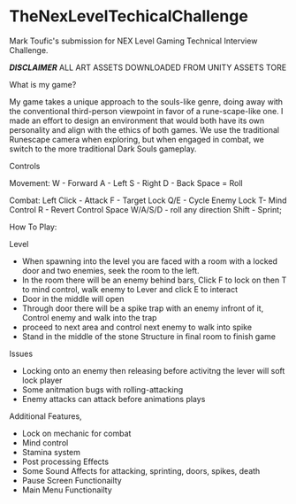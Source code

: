 # TheNexLevelTechicalChallenge
Mark Toufic's submission for NEX Level Gaming Technical Interview Challenge.

***DISCLAIMER***
ALL ART ASSETS DOWNLOADED FROM UNITY ASSETS TORE


What is my game?

My game takes a unique approach to the souls-like genre, doing away with the conventional third-person viewpoint in favor of a rune-scape-like one. 
I made an effort to design an environment that would both have its own personality and align with the ethics of both games. 
We use the traditional Runescape camera when exploring, but when engaged in combat, we switch to the more traditional Dark Souls gameplay. 


Controls

Movement:
W - Forward
A - Left
S - Right
D - Back
Space = Roll

Combat:
Left Click - Attack
F - Target Lock
Q/E - Cycle Enemy Lock
T- Mind Control
R - Revert Control
Space W/A/S/D - roll any direction
Shift - Sprint;

How To Play:

Level
- When spawning into the level you are faced with a room with a locked door and two enemies, seek the room to the left.
- In the room there will be an enemy behind bars, Click F to lock on then T to mind control, walk enemy to Lever and click E to interact
- Door in the middle will open
- Through door there will be a spike trap with an enemy infront of it, Control enemy and walk into the trap
- proceed to next area and control next enemy to walk into spike
- Stand in the middle of the stone Structure in final room to finish game

Issues
- Locking onto an enemy then releasing before activitng the lever will soft lock player
- Some anitmation bugs with rolling-attacking
- Enemy attacks can attack before animations plays


Additional Features,
- Lock on mechanic for combat
- Mind control
- Stamina system
- Post processing Effects
- Some Sound Affects for attacking, sprinting, doors, spikes, death
- Pause Screen Functionailty
- Main Menu Functionailty
